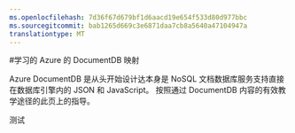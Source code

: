 ```yaml
---
ms.openlocfilehash: 7d36f67d679bf1d6aacd19e654f533d80d977bbc
ms.sourcegitcommit: bab1265d669c3e6871daa7cb8a5640a47104947a
translationtype: MT
---
```

<properties 
    pageTitle="学习的 DocumentDB 映射 |Microsoft Azure" 
    description="获取从 0 转到 60 Azure DocumentDB 上的可用资源的直观图。"
    services="documentdb" 
    documentationCenter="" 
    authors="AndrewHoh" 
    manager="jhubbard" 
    editor="mimig"/>

<tags 
    ms.service="documentdb" 
    ms.devlang="na" 
    ms.topic="get-started-article" 
    ms.tgt_pltfrm="na" 
    ms.workload="data-services" 
    ms.date="06/30/2015" 
    ms.author="anhoh"/>

#学习的 Azure 的 DocumentDB 映射

Azure DocumentDB 是从头开始设计达本身是 NoSQL 文档数据库服务支持直接在数据库引擎内的 JSON 和 JavaScript。 按照通过 DocumentDB 内容的有效教学途径的此页上的指导。 

<object type="image/svg+xml" data="https://sidneyhcontent.blob.core.windows.net/documentation/DocumentDB.Content.Flow.svg" width="100%" height="100%">
</object>
 

测试
